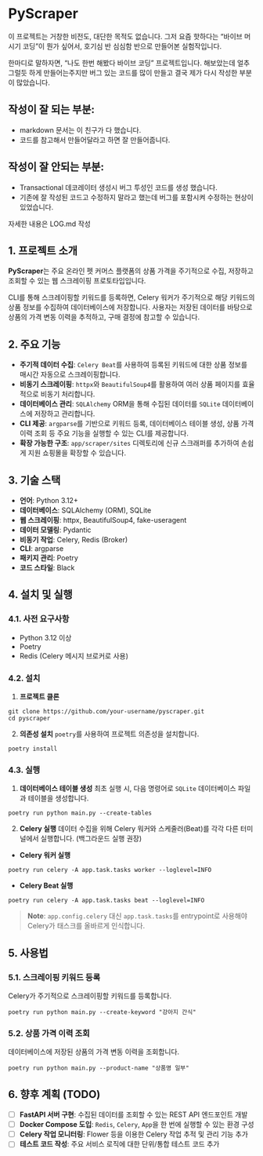 # PyScraper

이 프로젝트는 거창한 비전도, 대단한 목적도 없습니다.
그저 요즘 핫하다는 “바이브 머시기 코딩”이 뭔가 싶어서,
호기심 반 심심함 반으로 만들어본 실험작입니다.

한마디로 말하자면, “나도 한번 해봤다 바이브 코딩” 프로젝트입니다.
해보았는데 얼추 그럴듯 하게 만들어는주지만 버그 있는 코드를 많이 만들고 결국 제가 다시 작성한 부분이 많았습니다.

## 작성이 잘 되는 부분:
- markdown 문서는 이 친구가 다 했습니다.
- 코드를 참고해서 만들어달라고 하면 잘 만들어줍니다.

## 작성이 잘 안되는 부분:
- Transactional 데코레이터 생성시 버그 투성인 코드를 생성 했습니다.
- 기존에 잘 작성된 코드고 수정하지 말라고 했는데 버그를 포함시켜 수정하는 현상이 있었습니다.

자세한 내용은 LOG.md 작성

## 1. 프로젝트 소개

**PyScraper**는 주요 온라인 펫 커머스 플랫폼의 상품 가격을 주기적으로 수집, 저장하고 조회할 수 있는 웹 스크레이핑 프로토타입입니다.

CLI를 통해 스크레이핑할 키워드를 등록하면, Celery 워커가 주기적으로 해당 키워드의 상품 정보를 수집하여 데이터베이스에 저장합니다. 사용자는 저장된 데이터를 바탕으로 상품의 가격 변동 이력을 추적하고, 구매 결정에 참고할 수 있습니다.

## 2. 주요 기능

- **주기적 데이터 수집**: `Celery Beat`를 사용하여 등록된 키워드에 대한 상품 정보를 매시간 자동으로 스크레이핑합니다.
- **비동기 스크레이핑**: `httpx`와 `BeautifulSoup4`를 활용하여 여러 상품 페이지를 효율적으로 비동기 처리합니다.
- **데이터베이스 관리**: `SQLAlchemy` ORM을 통해 수집된 데이터를 `SQLite` 데이터베이스에 저장하고 관리합니다.
- **CLI 제공**: `argparse`를 기반으로 키워드 등록, 데이터베이스 테이블 생성, 상품 가격 이력 조회 등 주요 기능을 실행할 수 있는 CLI를 제공합니다.
- **확장 가능한 구조**: `app/scraper/sites` 디렉토리에 신규 스크래퍼를 추가하여 손쉽게 지원 쇼핑몰을 확장할 수 있습니다.

## 3. 기술 스택

- **언어**: Python 3.12+
- **데이터베이스**: SQLAlchemy (ORM), SQLite
- **웹 스크레이핑**: httpx, BeautifulSoup4, fake-useragent
- **데이터 모델링**: Pydantic
- **비동기 작업**: Celery, Redis (Broker)
- **CLI**: argparse
- **패키지 관리**: Poetry
- **코드 스타일**: Black

## 4. 설치 및 실행

### 4.1. 사전 요구사항

- Python 3.12 이상
- Poetry
- Redis (Celery 메시지 브로커로 사용)

### 4.2. 설치

1. **프로젝트 클론**

```shell
git clone https://github.com/your-username/pyscraper.git
cd pyscraper
```

2. **의존성 설치**
   `poetry`를 사용하여 프로젝트 의존성을 설치합니다.

```shell
poetry install
```

### 4.3. 실행

1. **데이터베이스 테이블 생성**
   최초 실행 시, 다음 명령어로 `SQLite` 데이터베이스 파일과 테이블을 생성합니다.

```shell
poetry run python main.py --create-tables
```

2. **Celery 실행**
   데이터 수집을 위해 Celery 워커와 스케줄러(Beat)를 각각 다른 터미널에서 실행합니다. (백그라운드 실행 권장)

- **Celery 워커 실행**

 ```shell
 poetry run celery -A app.task.tasks worker --loglevel=INFO
 ```

- **Celery Beat 실행**

 ```shell
 poetry run celery -A app.task.tasks beat --loglevel=INFO
 ```

> **Note**: `app.config.celery` 대신 `app.task.tasks`를 entrypoint로 사용해야 Celery가 태스크를 올바르게 인식합니다.

## 5. 사용법

### 5.1. 스크레이핑 키워드 등록

Celery가 주기적으로 스크레이핑할 키워드를 등록합니다.

```shell
poetry run python main.py --create-keyword "강아지 간식"
```

### 5.2. 상품 가격 이력 조회

데이터베이스에 저장된 상품의 가격 변동 이력을 조회합니다.

```shell
poetry run python main.py --product-name "상품명 일부"
```

## 6. 향후 계획 (TODO)

- [ ] **FastAPI 서버 구현**: 수집된 데이터를 조회할 수 있는 REST API 엔드포인트 개발
- [ ] **Docker Compose 도입**: `Redis`, `Celery`, `App`을 한 번에 실행할 수 있는 환경 구성
- [ ] **Celery 작업 모니터링**: Flower 등을 이용한 Celery 작업 추적 및 관리 기능 추가
- [ ] **테스트 코드 작성**: 주요 서비스 로직에 대한 단위/통합 테스트 코드 추가
